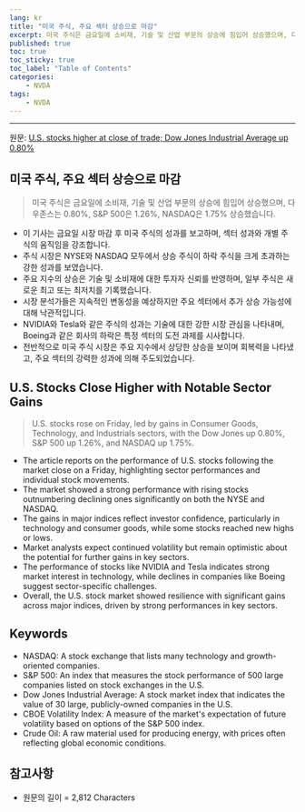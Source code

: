 ```yaml
---
lang: kr
title: "미국 주식, 주요 섹터 상승으로 마감"
excerpt: 미국 주식은 금요일에 소비재, 기술 및 산업 부문의 상승에 힘입어 상승했으며, 다우존스는 0.80%, S&P 500은 1.26%, NASDAQ은 1.75% 상승했습니다.
published: true
toc: true
toc_sticky: true
toc_label: "Table of Contents"
categories:
    - NVDA
tags:
    - NVDA
---
```


---

  원문: [U.S. stocks higher at close of trade; Dow Jones Industrial Average up 0.80%](https://www.investing.com/news/stock-market-news/us-stocks-higher-at-close-of-trade-dow-jones-industrial-average-up-080-3795899)

## 미국 주식, 주요 섹터 상승으로 마감

> 미국 주식은 금요일에 소비재, 기술 및 산업 부문의 상승에 힘입어 상승했으며, 다우존스는 0.80%, S&P 500은 1.26%, NASDAQ은 1.75% 상승했습니다.


- 이 기사는 금요일 시장 마감 후 미국 주식의 성과를 보고하며, 섹터 성과와 개별 주식의 움직임을 강조합니다.
- 주식 시장은 NYSE와 NASDAQ 모두에서 상승 주식이 하락 주식을 크게 초과하는 강한 성과를 보였습니다.
- 주요 지수의 상승은 기술 및 소비재에 대한 투자자 신뢰를 반영하며, 일부 주식은 새로운 최고 또는 최저치를 기록했습니다.
- 시장 분석가들은 지속적인 변동성을 예상하지만 주요 섹터에서 추가 상승 가능성에 대해 낙관적입니다.
- NVIDIA와 Tesla와 같은 주식의 성과는 기술에 대한 강한 시장 관심을 나타내며, Boeing과 같은 회사의 하락은 특정 섹터의 도전 과제를 시사합니다.
- 전반적으로 미국 주식 시장은 주요 지수에서 상당한 상승을 보이며 회복력을 나타냈고, 주요 섹터의 강력한 성과에 의해 주도되었습니다.

## U.S. Stocks Close Higher with Notable Sector Gains

> U.S. stocks rose on Friday, led by gains in Consumer Goods, Technology, and Industrials sectors, with the Dow Jones up 0.80%, S&P 500 up 1.26%, and NASDAQ up 1.75%.


- The article reports on the performance of U.S. stocks following the market close on a Friday, highlighting sector performances and individual stock movements.
- The market showed a strong performance with rising stocks outnumbering declining ones significantly on both the NYSE and NASDAQ.
- The gains in major indices reflect investor confidence, particularly in technology and consumer goods, while some stocks reached new highs or lows.
- Market analysts expect continued volatility but remain optimistic about the potential for further gains in key sectors.
- The performance of stocks like NVIDIA and Tesla indicates strong market interest in technology, while declines in companies like Boeing suggest sector-specific challenges.
- Overall, the U.S. stock market showed resilience with significant gains across major indices, driven by strong performances in key sectors.

## Keywords

- NASDAQ: A stock exchange that lists many technology and growth-oriented companies.
- S&P 500: An index that measures the stock performance of 500 large companies listed on stock exchanges in the U.S.
- Dow Jones Industrial Average: A stock market index that indicates the value of 30 large, publicly-owned companies in the U.S.
- CBOE Volatility Index: A measure of the market's expectation of future volatility based on options of the S&P 500 index.
- Crude Oil: A raw material used for producing energy, with prices often reflecting global economic conditions.

## 참고사항

- 원문의 길이 = 2,812 Characters

